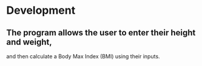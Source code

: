 # Development

## The program allows the user to enter their height and weight, 
   and then calculate a Body Max Index (BMI) using their inputs.
